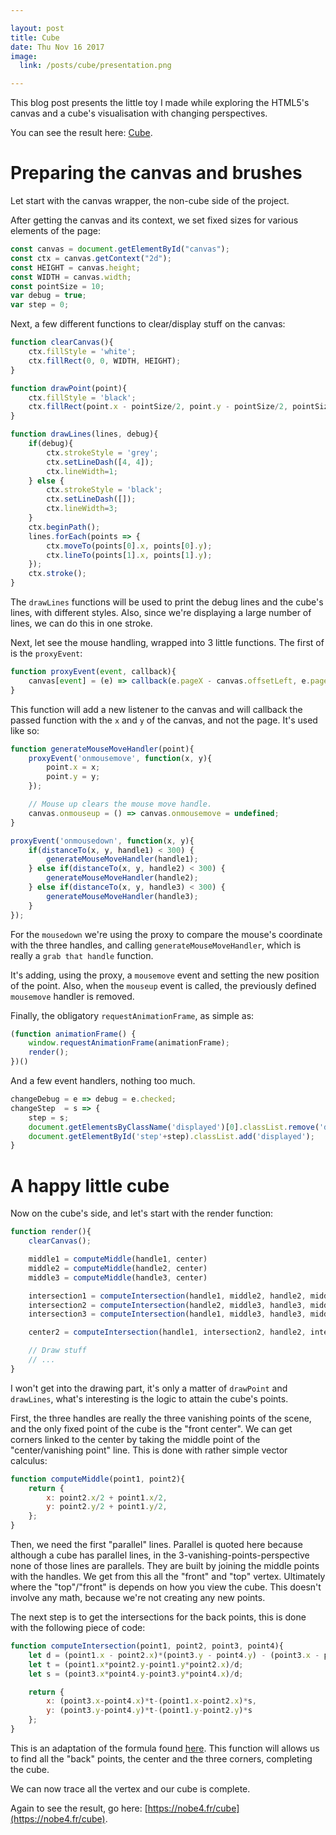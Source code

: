 ```yaml
---

layout: post
title: Cube
date: Thu Nov 16 2017
image:
  link: /posts/cube/presentation.png

---
```


This blog post presents the little toy I made while exploring the HTML5's
canvas and a cube's visualisation with changing perspectives.

You can see the result here: [Cube](https://nobe4.fr/cube/).

# Preparing the canvas and brushes

Let start with the canvas wrapper, the non-cube side of the project.

After getting the canvas and its context, we set fixed sizes for various
elements of the page:

```javascript
const canvas = document.getElementById("canvas");
const ctx = canvas.getContext("2d");
const HEIGHT = canvas.height;
const WIDTH = canvas.width;
const pointSize = 10;
var debug = true;
var step = 0;
```

Next, a few different functions to clear/display stuff on the canvas:

```javascript
function clearCanvas(){
	ctx.fillStyle = 'white';
	ctx.fillRect(0, 0, WIDTH, HEIGHT);
}

function drawPoint(point){
	ctx.fillStyle = 'black';
	ctx.fillRect(point.x - pointSize/2, point.y - pointSize/2, pointSize, pointSize);
}

function drawLines(lines, debug){
	if(debug){
		ctx.strokeStyle = 'grey';
		ctx.setLineDash([4, 4]);
		ctx.lineWidth=1;
	} else {
		ctx.strokeStyle = 'black';
		ctx.setLineDash([]);
		ctx.lineWidth=3;
	}
	ctx.beginPath();
	lines.forEach(points => {
		ctx.moveTo(points[0].x, points[0].y);
		ctx.lineTo(points[1].x, points[1].y);
	});
	ctx.stroke();
}
```

The `drawLines` functions will be used to print the debug lines and the cube's
lines, with different styles. Also, since we're displaying a large number of
lines, we can do this in one stroke.

Next, let see the mouse handling, wrapped into 3 little functions. The first of is the `proxyEvent`:

```javascript
function proxyEvent(event, callback){
	canvas[event] = (e) => callback(e.pageX - canvas.offsetLeft, e.pageY - canvas.offsetTop);
}
```

This function will add a new listener to the canvas and will callback the
passed function with the `x` and `y` of the canvas, and not the page.  It's
used like so:

```javascript
function generateMouseMoveHandler(point){
	proxyEvent('onmousemove', function(x, y){
		point.x = x;
		point.y = y;
	});

	// Mouse up clears the mouse move handle.
	canvas.onmouseup = () => canvas.onmousemove = undefined;
}

proxyEvent('onmousedown', function(x, y){
	if(distanceTo(x, y, handle1) < 300) {
		generateMouseMoveHandler(handle1);
	} else if(distanceTo(x, y, handle2) < 300) {
		generateMouseMoveHandler(handle2);
	} else if(distanceTo(x, y, handle3) < 300) {
		generateMouseMoveHandler(handle3);
	}
});
```

For the `mousedown` we're using the proxy to compare the mouse's coordinate
with the three handles, and calling `generateMouseMoveHandler`, which is really
a `grab that handle` function.

It's adding, using the proxy, a `mousemove` event and setting the new position
of the point. Also, when the `mouseup` event is called, the previously defined
`mousemove` handler is removed.

Finally, the obligatory `requestAnimationFrame`, as simple as:

```javascript
(function animationFrame() {
	window.requestAnimationFrame(animationFrame);
	render();
})()
```

And a few event handlers, nothing too much.

```javascript
changeDebug = e => debug = e.checked;
changeStep  = s => {
	step = s;
	document.getElementsByClassName('displayed')[0].classList.remove('displayed');
	document.getElementById('step'+step).classList.add('displayed');
}
```

# A happy little cube

Now on the cube's side, and let's start with the render function:

```javascript
function render(){
	clearCanvas();

	middle1 = computeMiddle(handle1, center)
	middle2 = computeMiddle(handle2, center)
	middle3 = computeMiddle(handle3, center)

	intersection1 = computeIntersection(handle1, middle2, handle2, middle1)
	intersection2 = computeIntersection(handle2, middle3, handle3, middle2)
	intersection3 = computeIntersection(handle1, middle3, handle3, middle1)

	center2 = computeIntersection(handle1, intersection2, handle2, intersection3);

	// Draw stuff
	// ...
}
```

I won't get into the drawing part, it's only a matter of `drawPoint` and
`drawLines`, what's interesting is the logic to attain the cube's points.

First, the three handles are really the three vanishing points of the scene,
and the only fixed point of the cube is the "front center". We can get corners
linked to the center by taking the middle point of the "center/vanishing point"
line. This is done with rather simple vector calculus:

```javascript
function computeMiddle(point1, point2){
	return {
		x: point2.x/2 + point1.x/2,
		y: point2.y/2 + point1.y/2,
	};
}
```

Then, we need the first "parallel" lines. Parallel is quoted here because
although a cube has parallel lines, in the 3-vanishing-points-perspective none
of those lines are parallels. They are built by joining the middle points with
the handles. We get from this all the "front" and "top" vertex. Ultimately
where the "top"/"front" is depends on how you view the cube. This doesn't
involve any math, because we're not creating any new points.

The next step is to get the intersections for the back points, this is done with the following piece of code:

```javascript
function computeIntersection(point1, point2, point3, point4){
	let d = (point1.x - point2.x)*(point3.y - point4.y) - (point3.x - point4.x)*(point1.y - point2.y);
	let t = (point1.x*point2.y-point1.y*point2.x)/d;
	let s = (point3.x*point4.y-point3.y*point4.x)/d;

	return {
		x: (point3.x-point4.x)*t-(point1.x-point2.x)*s,
		y: (point3.y-point4.y)*t-(point1.y-point2.y)*s
	};
}
```

This is an adaptation of the formula found
[here](https://en.wikipedia.org/wiki/Line%E2%80%93line_intersection#Given_two_points_on_each_line).
This function will allows us to find all the "back" points, the center and the
three corners, completing the cube.

We can now trace all the vertex and our cube is complete.

Again to see the result, go here: [https://nobe4.fr/cube](https://nobe4.fr/cube).
